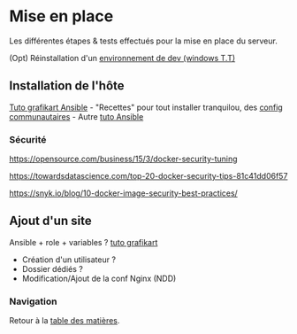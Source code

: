 # Mise en place

Les différentes étapes & tests effectués pour la mise en place du serveur.

(Opt) Réinstallation d'un [environnement de dev (windows T.T)](https://github.com/youpiwaza/install-dev-env)


## Installation de l'hôte

[Tuto grafikart Ansible](https://www.youtube.com/watch?v=DwNapBHypE8)
	- "Recettes" pour tout installer tranquilou, des [config communautaires](https://galaxy.ansible.com/)
	- Autre [tuto Ansible](https://www.codementor.io/mamytianarakotomalala/how-to-deploy-docker-container-with-ansible-on-debian-8-mavm48kw0)

### Sécurité

https://opensource.com/business/15/3/docker-security-tuning

https://towardsdatascience.com/top-20-docker-security-tips-81c41dd06f57

https://snyk.io/blog/10-docker-image-security-best-practices/



## Ajout d'un site

Ansible + role + variables ? [tuto grafikart](https://www.youtube.com/watch?v=DwNapBHypE8)

- Création d'un utilisateur ?
- Dossier dédiés ?
- Modification/Ajout de la conf Nginx (NDD)


### Navigation

Retour à la [table des matières](https://github.com/youpiwaza/notes-serveur).